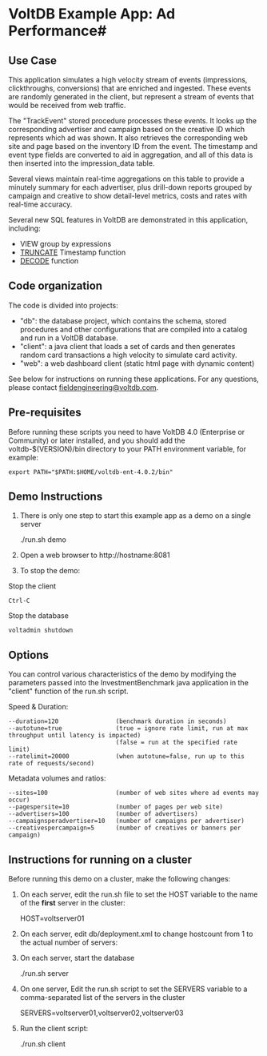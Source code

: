 # VoltDB Example App: Ad Performance#

Use Case
--------
This application simulates a high velocity stream of events (impressions, clickthroughs, conversions) that are enriched and ingested.  These events are randomly generated in the client, but represent a stream of events that would be received from web traffic.

The "TrackEvent" stored procedure processes these events.  It looks up the corresponding advertiser and campaign based on the creative ID which represents which ad was shown.  It also retrieves the corresponding web site and page based on the inventory ID from the event.  The timestamp and event type fields are converted to aid in aggregation, and all of this data is then inserted into the impression_data table.

Several views maintain real-time aggregations on this table to provide a minutely summary for each advertiser, plus drill-down reports grouped by campaign and creative to show detail-level metrics, costs and rates with real-time accuracy.

Several new SQL features in VoltDB are demonstrated in this application, including:
  - VIEW group by expressions
  - [TRUNCATE](http://voltdb.com/docs/UsingVoltDB/sqlfunctruncate.php) Timestamp function
  - [DECODE](http://voltdb.com/docs/UsingVoltDB/sqlfuncdecode.php) function

Code organization
-----------------
The code is divided into projects:

- "db": the database project, which contains the schema, stored procedures and other configurations that are compiled into a catalog and run in a VoltDB database.  
- "client": a java client that loads a set of cards and then generates random card transactions a high velocity to simulate card activity.
- "web": a web dashboard client (static html page with dynamic content)

See below for instructions on running these applications.  For any questions, 
please contact fieldengineering@voltdb.com.

Pre-requisites
--------------
Before running these scripts you need to have VoltDB 4.0 (Enterprise or Community) or later installed, and you should add the voltdb-$(VERSION)/bin directory to your PATH environment variable, for example:

    export PATH="$PATH:$HOME/voltdb-ent-4.0.2/bin"


Demo Instructions
-----------------

1. There is only one step to start this example app as a demo on a single server

    ./run.sh demo

2. Open a web browser to http://hostname:8081

3. To stop the demo:

Stop the client

    Ctrl-C
    
Stop the database

    voltadmin shutdown

Options
-------
You can control various characteristics of the demo by modifying the parameters passed into the InvestmentBenchmark java application in the "client" function of the run.sh script.

Speed & Duration:

    --duration=120                (benchmark duration in seconds)
    --autotune=true               (true = ignore rate limit, run at max throughput until latency is impacted)
                                  (false = run at the specified rate limit)
    --ratelimit=20000             (when autotune=false, run up to this rate of requests/second)

Metadata volumes and ratios:

    --sites=100                   (number of web sites where ad events may occur)
    --pagespersite=10             (number of pages per web site)
    --advertisers=100             (number of advertisers)
    --campaignsperadvertiser=10   (number of campaigns per advertiser)
    --creativespercampaign=5      (number of creatives or banners per campaign)


Instructions for running on a cluster
-------------------------------------

Before running this demo on a cluster, make the following changes:

1. On each server, edit the run.sh file to set the HOST variable to the name of the **first** server in the cluster:
    
    HOST=voltserver01
    
2. On each server, edit db/deployment.xml to change hostcount from 1 to the actual number of servers:

    <cluster hostcount="1" sitesperhost="3" kfactor="0" />

4. On each server, start the database

	./run.sh server
    
5. On one server, Edit the run.sh script to set the SERVERS variable to a comma-separated list of the servers in the cluster

    SERVERS=voltserver01,voltserver02,voltserver03
    
6. Run the client script:

	./run.sh client
